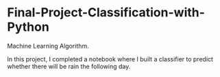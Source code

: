 # Final-Project-Classification-with-Python
Machine Learning Algorithm.



In this project, I completed a notebook where I built a classifier to predict whether there will be rain the following day.
